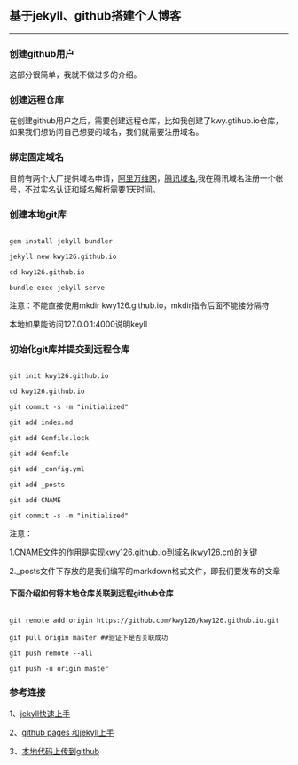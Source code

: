 
## 基于jekyll、github搭建个人博客



---



### 创建github用户





这部分很简单，我就不做过多的介绍。



### 创建远程仓库

在创建github用户之后，需要创建远程仓库，比如我创建了kwy.gtihub.io仓库，如果我们想访问自己想要的域名，我们就需要注册域名。

### 绑定固定域名

目前有两个大厂提供域名申请，[阿里万维网](https://wanwang.aliyun.com/)，[腾讯域名](https://dnspod.qcloud.com/),我在腾讯域名注册一个帐号，不过实名认证和域名解析需要1天时间。

### 创建本地git库

```

gem install jekyll bundler

jekyll new kwy126.github.io

cd kwy126.github.io

bundle exec jekyll serve

```

注意：不能直接使用mkdir kwy126.github.io，mkdir指令后面不能接分隔符

本地如果能访问127.0.0.1:4000说明keyll

### 初始化git库并提交到远程仓库

```

git init kwy126.github.io

cd kwy126.github.io

git commit -s -m "initialized"

git add index.md

git add Gemfile.lock

git add Gemfile

git add _config.yml

git add _posts

git add CNAME

git commit -s -m "initialized"

```

注意：

1.CNAME文件的作用是实现kwy126.github.io到域名(kwy126.cn)的关键

2._posts文件下存放的是我们编写的markdown格式文件，即我们要发布的文章



#### 下面介绍如何将本地仓库关联到远程github仓库

```

git remote add origin https://github.com/kwy126/kwy126.github.io.git

git pull origin master ##验证下是否关联成功

git push remote --all

git push -u origin master

```



### 参考连接

1、[jekyll快速上手](https://jekyllrb.com/docs/quickstart/)

2、[github pages 和jekyll上手](http://www.ruanyifeng.com/blog/2012/08/blogging_with_jekyll.html)

3、[本地代码上传到github](http://blog.csdn.net/hanhailong726188/article/details/46738929)
